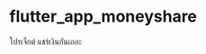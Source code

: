 # flutter_app_moneyshare

โปรเจ็กต์ แชร์เงินกันเถอะ

<img scr="https://user-images.githubusercontent.com/89175047/139036412-136a2578-7e21-4f64-a6d5-eda3d0c0fc3d.png" width="300">
<br><br>
<img scr="https://user-images.githubusercontent.com/89175047/139036489-a6240593-dc3e-4e95-a69b-fd84202f854e.png" width="300">
